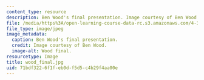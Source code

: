 ```yaml
---
content_type: resource
description: Ben Wood's final presentation. Image courtesy of Ben Wood.
file: /media/https%3A/open-learning-course-data-rc.s3.amazonaws.com/4-370-interrogative-design-workshop-fall-2005/71bdf3226f1feb0df5d5c4b29f4aa00e_wood_final.jpg
file_type: image/jpeg
image_metadata:
  caption: Ben Wood's final presentation.
  credit: Image courtesy of Ben Wood.
  image-alt: Wood final.
resourcetype: Image
title: wood_final.jpg
uid: 71bdf322-6f1f-eb0d-f5d5-c4b29f4aa00e
---
```

